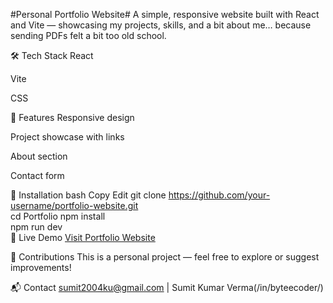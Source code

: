 #Personal Portfolio Website#
A simple, responsive website built with React and Vite — showcasing my projects, skills, and a bit about me… because sending PDFs felt a bit too old school.

🛠️ Tech Stack
React

Vite

CSS

🚀 Features
Responsive design

Project showcase with links

About section

Contact form

📂 Installation
bash
Copy
Edit
git clone https://github.com/your-username/portfolio-website.git  
cd Portfolio 
npm install  
npm run dev  
🎯 Live Demo
[Visit Portfolio Website](https://portfolio-six-psi-15.vercel.app)


🤝 Contributions
This is a personal project — feel free to explore or suggest improvements!

📬 Contact
sumit2004ku@gmail.com | Sumit Kumar Verma(/in/byteecoder/)